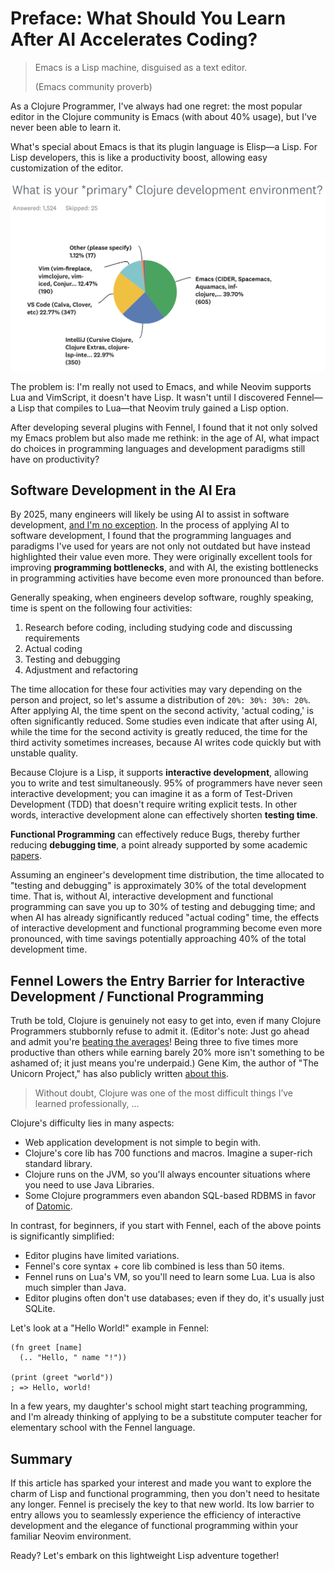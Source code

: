 # Preface: What Should You Learn After AI Accelerates Coding?

> Emacs is a Lisp machine, disguised as a text editor.
>
> (Emacs community proverb)

As a Clojure Programmer, I've always had one regret: the most popular editor in the Clojure community is Emacs (with about 40% usage), but I've never been able to learn it.
 
What's special about Emacs is that its plugin language is Elisp—a Lisp. For Lisp developers, this is like a productivity boost, allowing easy customization of the editor.

![](image/2024-editor.png)

The problem is: I'm really not used to Emacs, and while Neovim supports Lua and VimScript, it doesn't have Lisp. It wasn't until I discovered Fennel—a Lisp that compiles to Lua—that Neovim truly gained a Lisp option.

After developing several plugins with Fennel, I found that it not only solved my Emacs problem but also made me rethink: in the age of AI, what impact do choices in programming languages and development paradigms still have on productivity?

## Software Development in the AI Era

By 2025, many engineers will likely be using AI to assist in software development, [and I'm no exception](https://gaiwan.co/blog/conjure-piglet-client/). In the process of applying AI to software development, I found that the programming languages and paradigms I've used for years are not only not outdated but have instead highlighted their value even more. They were originally excellent tools for improving **programming bottlenecks**, and with AI, the existing bottlenecks in programming activities have become even more pronounced than before.

Generally speaking, when engineers develop software, roughly speaking, time is spent on the following four activities:

1. Research before coding, including studying code and discussing requirements
2. Actual coding
3. Testing and debugging
4. Adjustment and refactoring

The time allocation for these four activities may vary depending on the person and project, so let's assume a distribution of `20%: 30%: 30%: 20%`. After applying AI, the time spent on the second activity, 'actual coding,' is often significantly reduced. Some studies even indicate that after using AI, while the time for the second activity is greatly reduced, the time for the third activity sometimes increases, because AI writes code quickly but with unstable quality.

Because Clojure is a Lisp, it supports **interactive development**, allowing you to write and test simultaneously. 95% of programmers have never seen interactive development; you can imagine it as a form of Test-Driven Development (TDD) that doesn't require writing explicit tests. In other words, interactive development alone can effectively shorten **testing time**.

**Functional Programming** can effectively reduce Bugs, thereby further reducing **debugging time**, a point already supported by some academic [papers](https://arxiv.org/abs/2206.08849).

Assuming an engineer's development time distribution, the time allocated to "testing and debugging" is approximately 30% of the total development time. That is, without AI, interactive development and functional programming can save you up to 30% of testing and debugging time; and when AI has already significantly reduced "actual coding" time, the effects of interactive development and functional programming become even more pronounced, with time savings potentially approaching 40% of the total development time.

## Fennel Lowers the Entry Barrier for Interactive Development / Functional Programming

Truth be told, Clojure is genuinely not easy to get into, even if many Clojure Programmers stubbornly refuse to admit it. (Editor's note: Just go ahead and admit you're [beating the averages](https://paulgraham.com/avg.html)! Being three to five times more productive than others while earning barely 20% more isn't something to be ashamed of; it just means you're underpaid.) Gene Kim, the author of "The Unicorn Project," has also publicly written [about this](https://itrevolution.com/articles/love-letter-to-clojure-part-1/).

> Without doubt, Clojure was one of the most difficult things I’ve learned professionally, ...

Clojure's difficulty lies in many aspects:

- Web application development is not simple to begin with.
- Clojure's core lib has 700 functions and macros. Imagine a super-rich standard library.
- Clojure runs on the JVM, so you'll always encounter situations where you need to use Java Libraries.
- Some Clojure programmers even abandon SQL-based RDBMS in favor of [Datomic](https://github.com/humorless/datomic-essentials).

In contrast, for beginners, if you start with Fennel, each of the above points is significantly simplified:

- Editor plugins have limited variations.
- Fennel's core syntax + core lib combined is less than 50 items.
- Fennel runs on Lua's VM, so you'll need to learn some Lua. Lua is also much simpler than Java.
- Editor plugins often don't use databases; even if they do, it's usually just SQLite.

Let's look at a "Hello World!" example in Fennel:

```
(fn greet [name]
  (.. "Hello, " name "!"))

(print (greet "world"))
; => Hello, world!
```

In a few years, my daughter's school might start teaching programming, and I'm already thinking of applying to be a substitute computer teacher for elementary school with the Fennel language.

## Summary

If this article has sparked your interest and made you want to explore the charm of Lisp and functional programming, then you don't need to hesitate any longer. Fennel is precisely the key to that new world. Its low barrier to entry allows you to seamlessly experience the efficiency of interactive development and the elegance of functional programming within your familiar Neovim environment.

Ready? Let's embark on this lightweight Lisp adventure together!
